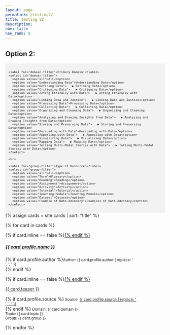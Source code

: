 ```yaml
---
layout: page
permalink: /testing2/
title: Testing V2
description: 
nav: false
nav_rank: 8
---
```


## Option 2:
<div style="background-color: #f2f2f2; padding: 10px;">
  <div id="filter-options" style="font-size: 0.8em;">
    
    <label for="domain-filter">Primary Domain:</label>
    <select id="domain-filter">
      <option value="all">All</option>
      <option value="Understanding Data">Understanding Data</option>
      <option value="Defining Data">   ▶︎ Defining Data</option>
      <option value="Critiquing Data">   ▶︎ Critiquing Data</option>
      <option value="Acting Ethically with Data">   ▶︎ Acting Ethically with Data</option>
      <option value="Linking Data and Justice">   ▶︎ Linking Data and Justice</option>
      <option value="Processing Data">Processing Data</option>
      <option value="Collecting Data">   ▶︎ Collecting Data</option>
      <option value="Organizing and Cleaning Data">   ▶︎ Organizing and Cleaning Data</option>
      <option value="Analyzing and Drawing Insights from Data">   ▶︎ Analyzing and Drawing Insights from Data</option>
      <option value="Storing and Preserving Data">   ▶︎ Storing and Preserving Data</option>
      <option value="Persuading with Data">Persuading with Data</option>
      <option value="Appealing with Data">   ▶︎ Appealing with Data</option>
      <option value="Visualizing Data">   ▶︎ Visualizing Data</option>
      <option value="Mapping Data">   ▶︎ Mapping Data</option>
      <option value="Telling Multi-Modal Stories with Data">   ▶︎ Telling Multi-Modal Stories with Data</option>
    </select>

    <br>

    <label for="group-filter">Type of Resource:</label>
    <select id="group-filter">
      <option value="all">All</option>
      <option value="Term">Glossary</option>
      <option value="Reading">Reading</option>
      <option value="Assignment">Assignment</option>
      <option value="Activity">Activity</option>
      <option value="Tutorial">Tutorial</option>
      <option value="Teaching Module">Teaching Module</option>
      <option value="Dataset">Dataset</option>
      <option value="Example of Data Advocacy">Examples of Data Advocacy</option>
    </select>
  </div>
</div>

<div id="card-list">
{% assign cards = site.cards | sort: "title" %}

{% for card in cards %}
  <p>
    <div class="card {% if card.inline == false %}hoverable{% endif %}">
      <div class="row no-gutters">
        <div class="team">
          <div class="card-body">
            {% if card.inline == false %}<a href="{{ card.url | relative_url }}">{% endif %}
              <h5 class="card-title">{{ card.profile.name }}</h5></a>
            <p class="card-text">{% if card.profile.author %}<small class="test-muted">Author: {{ card.profile.author | replace: '<br />', ', ' }} </small><br>{% endif %}</p>
            {% if card.inline == false %}<a href="{{ card.url | relative_url }}">{% endif %}
              <p class="card-text">{{ card.teaser }}</p></a>
            <p class="card-text">
              <div style="height:1px;font-size:1px;">&nbsp;</div>
              {% if card.profile.source %}<small class="test-muted"><i class="fas fa-link"></i>  Source: <a href="{{ card.profile.source }}">{{ card.profile.source | replace: '<br />', ', ' }}</a> </small><br>{% endif %} 
              <small class="test-muted domain">Domain: {{ card.domain }}</small><br>
              <small class="test-muted topic">Topic: {{ card.topic }}</small><br>
              <small class="test-muted group">Group: {{ card.group }}</small><br>
            </p>
          </div>
        </div>
      </div>
    </div>
  </p>
{% endfor %}
</div>

<script>
document.addEventListener('DOMContentLoaded', function() {
  const domainFilter = document.getElementById('domain-filter');
  const topicFilter = document.getElementById('topic-filter');
  const groupFilter = document.getElementById('group-filter');
  const cards = document.querySelectorAll('.card');

  function filterCards() {
    const selectedDomain = domainFilter.value;
    const selectedTopic = topicFilter.value;
    const selectedGroup = groupFilter.value;

    cards.forEach(card => {
      const domain = card.querySelector('.domain').textContent.trim().replace('Domain: ', '');
      const topic = card.querySelector('.topic').textContent.trim().replace('Topic: ', '');
      const group = card.querySelector('.group').textContent.trim().replace('Group: ', '');

      const domainMatch = selectedDomain === 'all' || domain === selectedDomain;
      const topicMatch = selectedTopic === 'all' || topic === selectedTopic;
      const groupMatch = selectedGroup === 'all' || group === selectedGroup;

      if (domainMatch && topicMatch && groupMatch) {
        card.style.display = 'block';
      } else {
        card.style.display = 'none';
      }
    });
  }

  domainFilter.addEventListener('change', filterCards);
  topicFilter.addEventListener('change', filterCards);
  groupFilter.addEventListener('change', filterCards);

  // Initial filtering when the page loads
  filterCards();
});
</script>
